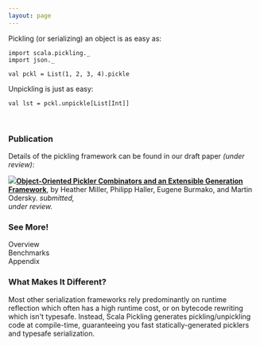 ```yaml
---
layout: page
---
```


Pickling (or serializing) an object is as easy as:

    import scala.pickling._
    import json._

    val pckl = List(1, 2, 3, 4).pickle

Unpickling is just as easy:

    val lst = pckl.unpickle[List[Int]]

</br>

### Publication

Details of the pickling framework can be found in our draft paper *(under review)*:

<span class="paper">
<span class="icon-wrap"><a href="{{ site.baseurl }}/resources/pickling.pdf"><img class="pdf-icon" src="{{ site.baseurl }}/resources/img/pdf-icon.png"/></a></span><strong><a href="{{ site.baseurl }}/resources/oopsla-pickling.pdf">Object-Oriented Pickler Combinators and an Extensible Generation Framework</a></strong>, by Heather Miller, Philipp Haller, Eugene Burmako, and Martin Odersky. <em>submitted, </br>under review.</em>
</span>

<br/>

### See More!

<!-- Handle subtypes,

    import scala.pickling._
    import json._

    class Person(name: String, age: Int)
    case class Employee(name: String, age: Int, position: String) extends Person(name, age)

    val e = Employee("Joe", 32, "Analyst")
    val pckl = e.pickle
    val e2 = pckl.unpickle[Person] // e2 has type Employee
 -->

<div id="box-wrapper">
  <div id="overview-box">
    Overview
    <a href="{{ site.baseurl }}/overview"><span></span></a>
  </div>

  <div id="benchmarks-box">
    Benchmarks
    <a href="{{ site.baseurl }}/benchmarks"><span></span></a>
  </div>

  <div id="appendix-box">
    Appendix
    <a href="{{ site.baseurl }}/appendix"><span></span></a>
  </div>
</div>

### What Makes It Different?

Most other serialization frameworks rely predominantly on runtime reflection
which often has a high runtime cost, or on bytecode rewriting which isn't
typesafe.  Instead, Scala Pickling generates pickling/unpickling code at
compile-time, guaranteeing you fast statically-generated picklers and typesafe
serialization.
